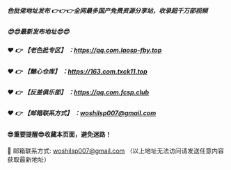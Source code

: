 ##### 色批佬地址发布 👉👉👉全网最多国产免费资源分享站，收录超千万部视频

##### 😎😎最新发布地址😎😎

##### ❤️ 👉 【老色批专区】 ：https://qq.com.laosp-fby.top

##### ❤️ 👉 【糖心仓库】 ：https://163.com.txck11.top

##### ❤️ 👉 【反差俱乐部】 ：https://qq.com.fcsp.club

##### ❤️ 👉 【邮箱联系方式】 ：woshilsp007@gmail.com

#### 😎重要提醒😎收藏本页面，避免迷路！


📧 邮箱联系方式: woshilsp007@gmail.com （以上地址无法访问请发送任意内容获取最新地址）
